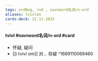 ```yaml
---
tags: ordBog, rod , navneord名词/n-ord 
aliases: tvivlen
cards-deck: 22-11-2022
---
```


#### tvivl #navneord名词/n-ord #card
- 怀疑, 疑问
- [[i tvivl om]] 对... 存疑
^1669110069460